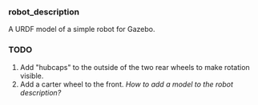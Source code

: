 ### robot_description

A URDF model of a simple robot for Gazebo.

### TODO

1. Add "hubcaps" to the outside of the two rear wheels to make rotation visible.
2. Add a carter wheel to the front. _How to add a model to the robot description?_
